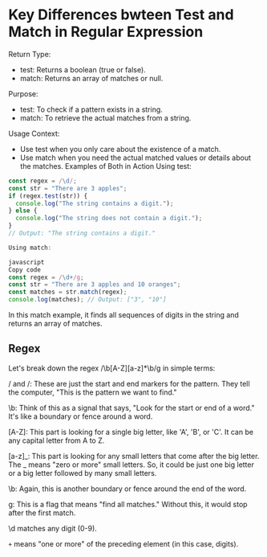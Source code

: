 # Key Differences bwteen Test and Match in Regular Expression

Return Type:

- test: Returns a boolean (true or false).
- match: Returns an array of matches or null.

Purpose:

- test: To check if a pattern exists in a string.
- match: To retrieve the actual matches from a string.

Usage Context:

- Use test when you only care about the existence of a match.
- Use match when you need the actual matched values or details about the matches.
  Examples of Both in Action
  Using test:

```js
const regex = /\d/;
const str = "There are 3 apples";
if (regex.test(str)) {
  console.log("The string contains a digit.");
} else {
  console.log("The string does not contain a digit.");
}
// Output: "The string contains a digit."
```

```js
Using match:

javascript
Copy code
const regex = /\d+/g;
const str = "There are 3 apples and 10 oranges";
const matches = str.match(regex);
console.log(matches); // Output: ["3", "10"]
```

In this match example, it finds all sequences of digits in the string and returns an array of matches.

## Regex

Let's break down the regex /\b[A-Z][a-z]\*\b/g in simple terms:

/ and /: These are just the start and end markers for the pattern. They tell the computer, "This is the pattern we want to find."

\b: Think of this as a signal that says, "Look for the start or end of a word." It's like a boundary or fence around a word.

[A-Z]: This part is looking for a single big letter, like 'A', 'B', or 'C'. It can be any capital letter from A to Z.

[a-z]_: This part is looking for any small letters that come after the big letter. The _ means "zero or more" small letters. So, it could be just one big letter or a big letter followed by many small letters.

\b: Again, this is another boundary or fence around the end of the word.

g: This is a flag that means "find all matches." Without this, it would stop after the first match.

\d matches any digit (0-9).

`+` means "one or more" of the preceding element (in this case, digits).
